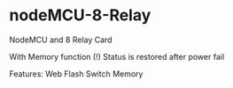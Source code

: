 # nodeMCU-8-Relay
NodeMCU and 8 Relay Card

With Memory function (!)
Status is restored after power fail

Features:
Web Flash
Switch Memory
